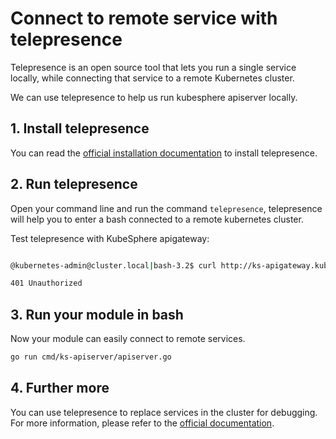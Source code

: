 # Connect to remote service with telepresence

Telepresence is an open source tool that lets you run a single service locally, while connecting that service to a remote Kubernetes cluster.

We can use telepresence to help us run kubesphere apiserver locally.


## 1. Install telepresence

You can read the [official installation documentation](https://www.telepresence.io/reference/install.html) to install telepresence.

## 2. Run telepresence

Open your command line and run the command `telepresence`, telepresence will help you to enter a bash connected to a remote kubernetes cluster.

Test telepresence with KubeSphere apigateway:
```bash

@kubernetes-admin@cluster.local|bash-3.2$ curl http://ks-apigateway.kubesphere-system

401 Unauthorized
```

## 3. Run your module in bash

Now your module can easily connect to remote services.

```bash
go run cmd/ks-apiserver/apiserver.go
```
## 4. Further more

You can use telepresence to replace services in the cluster for debugging. For more information, please refer to the [official documentation](https://www.telepresence.io/discussion/overview).
